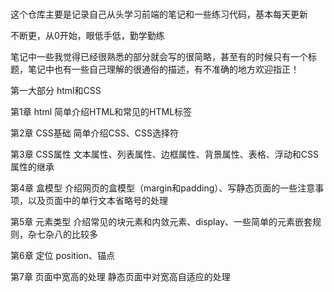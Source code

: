 #

这个仓库主要是记录自己从头学习前端的笔记和一些练习代码，基本每天更新

不断更，从0开始，眼低手低，勤学勤练

笔记中一些我觉得已经很熟悉的部分就会写的很简略，甚至有的时候只有一个标题，笔记中也有一些自己理解的很通俗的描述，有不准确的地方欢迎指正！


第一大部分 html和CSS

第1章 html    简单介绍HTML和常见的HTML标签

第2章 CSS基础    简单介绍CSS、CSS选择符

第3章 CSS属性    文本属性、列表属性、边框属性、背景属性、表格、浮动和CSS属性的继承

第4章 盒模型    介绍网页的盒模型（margin和padding）、写静态页面的一些注意事项，以及页面中的单行文本省略号的处理

第5章 元素类型    介绍常见的块元素和内敛元素、display、一些简单的元素嵌套规则，杂七杂八的比较多

第6章 定位    position、锚点

第7章 页面中宽高的处理    静态页面中对宽高自适应的处理
